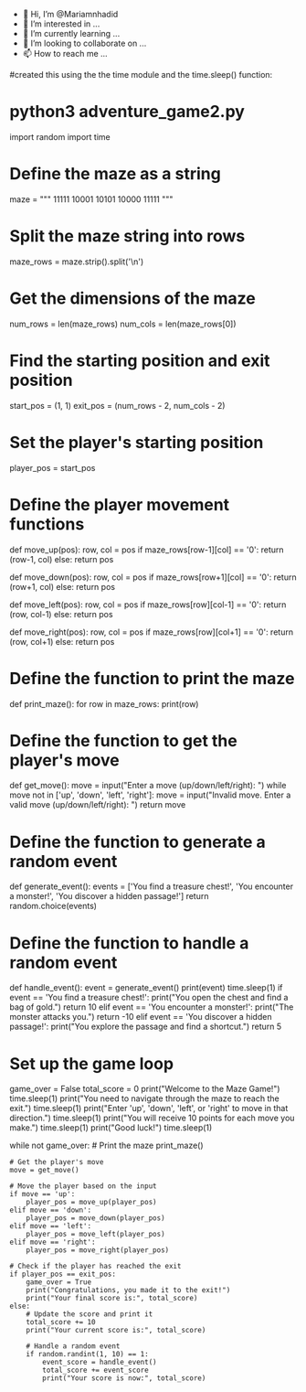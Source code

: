 - 👋 Hi, I’m @Mariamnhadid
- 👀 I’m interested in ...
- 🌱 I’m currently learning ...
- 💞️ I’m looking to collaborate on ...
- 📫 How to reach me ...

<!---
Mariamnhadid/Mariamnhadid is a ✨ special ✨ repository because its `README.md` (this file) appears on your GitHub profile.
You can click the Preview link to take a look at your changes.
--->#created this using the the time module and the time.sleep() function:
# python3 adventure_game2.py
import random
import time

# Define the maze as a string
maze = """
11111
10001
10101
10000
11111
"""

# Split the maze string into rows
maze_rows = maze.strip().split('\n')

# Get the dimensions of the maze
num_rows = len(maze_rows)
num_cols = len(maze_rows[0])

# Find the starting position and exit position
start_pos = (1, 1)
exit_pos = (num_rows - 2, num_cols - 2)

# Set the player's starting position
player_pos = start_pos

# Define the player movement functions
def move_up(pos):
    row, col = pos
    if maze_rows[row-1][col] == '0':
        return (row-1, col)
    else:
        return pos

def move_down(pos):
    row, col = pos
    if maze_rows[row+1][col] == '0':
        return (row+1, col)
    else:
        return pos

def move_left(pos):
    row, col = pos
    if maze_rows[row][col-1] == '0':
        return (row, col-1)
    else:
        return pos

def move_right(pos):
    row, col = pos
    if maze_rows[row][col+1] == '0':
        return (row, col+1)
    else:
        return pos

# Define the function to print the maze
def print_maze():
    for row in maze_rows:
        print(row)

# Define the function to get the player's move
def get_move():
    move = input("Enter a move (up/down/left/right): ")
    while move not in ['up', 'down', 'left', 'right']:
        move = input("Invalid move. Enter a valid move (up/down/left/right): ")
    return move

# Define the function to generate a random event
def generate_event():
    events = ['You find a treasure chest!', 'You encounter a monster!', 'You discover a hidden passage!']
    return random.choice(events)

# Define the function to handle a random event
def handle_event():
    event = generate_event()
    print(event)
    time.sleep(1)
    if event == 'You find a treasure chest!':
        print("You open the chest and find a bag of gold.")
        return 10
    elif event == 'You encounter a monster!':
        print("The monster attacks you.")
        return -10
    elif event == 'You discover a hidden passage!':
        print("You explore the passage and find a shortcut.")
        return 5

# Set up the game loop
game_over = False
total_score = 0
print("Welcome to the Maze Game!")
time.sleep(1)
print("You need to navigate through the maze to reach the exit.")
time.sleep(1)
print("Enter 'up', 'down', 'left', or 'right' to move in that direction.")
time.sleep(1)
print("You will receive 10 points for each move you make.")
time.sleep(1)
print("Good luck!")
time.sleep(1)

while not game_over:
    # Print the maze
    print_maze()

    # Get the player's move
    move = get_move()

    # Move the player based on the input
    if move == 'up':
        player_pos = move_up(player_pos)
    elif move == 'down':
        player_pos = move_down(player_pos)
    elif move == 'left':
        player_pos = move_left(player_pos)
    elif move == 'right':
        player_pos = move_right(player_pos)

    # Check if the player has reached the exit
    if player_pos == exit_pos:
        game_over = True
        print("Congratulations, you made it to the exit!")
        print("Your final score is:", total_score)
    else:
        # Update the score and print it
        total_score += 10
        print("Your current score is:", total_score)

        # Handle a random event
        if random.randint(1, 10) == 1:
            event_score = handle_event()
            total_score += event_score
            print("Your score is now:", total_score)

